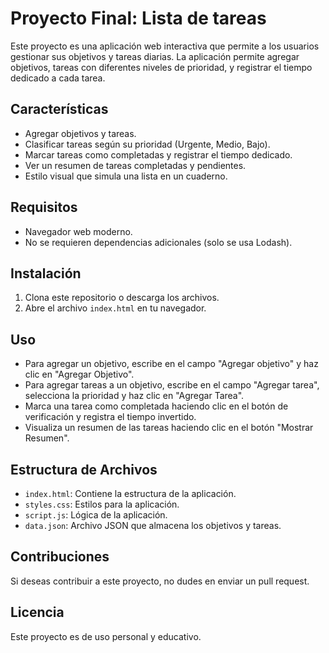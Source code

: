 # Proyecto Final: Lista de tareas 

Este proyecto es una aplicación web interactiva que permite a los usuarios gestionar sus objetivos y tareas diarias. La aplicación permite agregar objetivos, tareas con diferentes niveles de prioridad, y registrar el tiempo dedicado a cada tarea.

## Características

- Agregar objetivos y tareas.
- Clasificar tareas según su prioridad (Urgente, Medio, Bajo).
- Marcar tareas como completadas y registrar el tiempo dedicado.
- Ver un resumen de tareas completadas y pendientes.
- Estilo visual que simula una lista en un cuaderno.

## Requisitos

- Navegador web moderno.
- No se requieren dependencias adicionales (solo se usa Lodash).

## Instalación

1. Clona este repositorio o descarga los archivos.
2. Abre el archivo `index.html` en tu navegador.

## Uso

- Para agregar un objetivo, escribe en el campo "Agregar objetivo" y haz clic en "Agregar Objetivo".
- Para agregar tareas a un objetivo, escribe en el campo "Agregar tarea", selecciona la prioridad y haz clic en "Agregar Tarea".
- Marca una tarea como completada haciendo clic en el botón de verificación y registra el tiempo invertido.
- Visualiza un resumen de las tareas haciendo clic en el botón "Mostrar Resumen".

## Estructura de Archivos

- `index.html`: Contiene la estructura de la aplicación.
- `styles.css`: Estilos para la aplicación.
- `script.js`: Lógica de la aplicación.
- `data.json`: Archivo JSON que almacena los objetivos y tareas.

## Contribuciones

Si deseas contribuir a este proyecto, no dudes en enviar un pull request.

## Licencia

Este proyecto es de uso personal y educativo.
